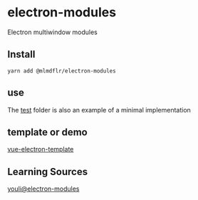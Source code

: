 # electron-modules

Electron multiwindow modules


## Install

```shell
yarn add @mlmdflr/electron-modules
```

## use
The [test](https://github.com/mlmdflr/electron-modules/tree/main/test) folder is also an example of a minimal implementation

## template or demo

[vue-electron-template](https://github.com/mlmdflr/spx-electron-template)


## Learning Sources

[youli@electron-modules](https://github.com/youliso/electron-modules)